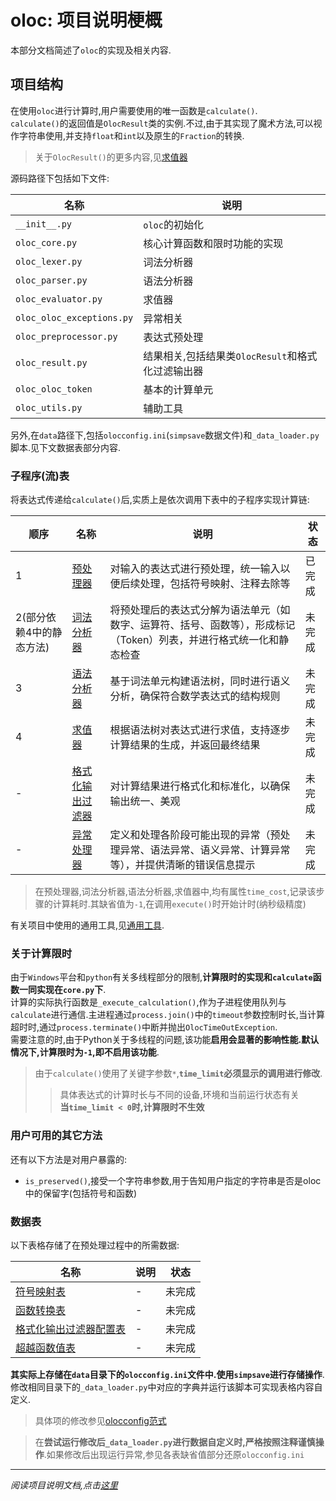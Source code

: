 # oloc: 项目说明梗概  

本部分文档简述了`oloc`的实现及相关内容.  

## 项目结构

在使用`oloc`进行计算时,用户需要使用的唯一函数是`calculate()`.  
`calculate()`的返回值是`OlocResult`类的实例.不过,由于其实现了魔术方法,可以视作字符串使用,并支持`float`和`int`以及原生的`Fraction`的转换.  
> 关于`OlocResult()`的更多内容,见[求值器](子程序/求值器.md)  

源码路径下包括如下文件:  

| 名称                        | 说明                              |  
|---------------------------|---------------------------------|  
| `__init__.py`             | `oloc`的初始化                      |  
| `oloc_core.py`            | 核心计算函数和限时功能的实现                  |  
| `oloc_lexer.py`           | 词法分析器                           |  
| `oloc_parser.py`          | 语法分析器                           |
| `oloc_evaluator.py`       | 求值器                             |  
| `oloc_oloc_exceptions.py` | 异常相关                            |
| `oloc_preprocessor.py`    | 表达式预处理                          |  
| `oloc_result.py`          | 结果相关,包括结果类`OlocResult`和格式化过滤输出器 |  
| `oloc_oloc_token`         | 基本的计算单元                         |
| `oloc_utils.py`           | 辅助工具                            |  

另外,在`data`路径下,包括`olocconfig.ini`(`simpsave`数据文件)和`_data_loader.py`脚本.见下文数据表部分内容.  

### 子程序(流)表  

将表达式传递给`calculate()`后,实质上是依次调用下表中的子程序实现计算链:  

| 顺序             | 名称                            | 说明                                                           | 状态  |
|----------------|-------------------------------|--------------------------------------------------------------|-----|
| 1              | [预处理器](./子程序/预处理器.md)         | 对输入的表达式进行预处理，统一输入以便后续处理，包括符号映射、注释去除等                         | 已完成 |  
| 2(部分依赖4中的静态方法) | [词法分析器](./子程序/词法分析器.md)       | 将预处理后的表达式分解为语法单元（如数字、运算符、括号、函数等），形成标记（Token）列表，并进行格式统一化和静态检查 | 未完成 |  
| 3              | [语法分析器](./子程序/语法分析器.md)       | 基于词法单元构建语法树，同时进行语义分析，确保符合数学表达式的结构规则                          | 未完成 |
| 4              | [求值器](./子程序/求值器.md)           | 根据语法树对表达式进行求值，支持逐步计算结果的生成，并返回最终结果                            | 未完成 |  
| -              | [格式化输出过滤器](./子程序/格式化输出过滤器.md) | 对计算结果进行格式化和标准化，以确保输出统一、美观                                    | 未完成 |  
| -              | [异常处理器](./子程序/异常处理器.md)       | 定义和处理各阶段可能出现的异常（预处理异常、语法异常、语义异常、计算异常等），并提供清晰的错误信息提示          | 未完成 |

> 在预处理器,词法分析器,语法分析器,求值器中,均有属性`time_cost`,记录该步骤的计算耗时.其缺省值为`-1`,在调用`execute()`时开始计时(纳秒级精度)  

有关项目中使用的通用工具,见[通用工具](./子程序/通用工具.md).

### 关于计算限时  

由于`Windows`平台和`python`有关多线程部分的限制,**计算限时的实现和`calculate`函数一同实现在`core.py`下**.  
计算的实际执行函数是`_execute_calculation()`,作为子进程使用队列与`calculate`进行通信.主进程通过`process.join()`中的`timeout`参数控制时长,当计算超时时,通过`process.terminate()`中断并抛出`OlocTimeOutException`.  
需要注意的时,由于Python关于多线程的问题,该功能**启用会显著的影响性能.默认情况下,计算限时为`-1`,即不启用该功能**.    

> 由于`calculate()`使用了关键字参数`*`,**`time_limit`必须显示的调用进行修改**.  
> > 具体表达式的计算时长与不同的设备,环境和当前运行状态有关    
> > **当`time_limit < 0`时,计算限时不生效**

### 用户可用的其它方法  

还有以下方法是对用户暴露的:  

- `is_preserved()`,接受一个字符串参数,用于告知用户指定的字符串是否是oloc中的保留字(包括符号和函数)  

### 数据表  

以下表格存储了在预处理过程中的所需数据:  

| 名称                                 | 说明 | 状态  |
|------------------------------------|----|-----|
| [符号映射表](./数据/符号映射表.md)             | -  | 未完成 |  
| [函数转换表](./数据/函数转换表.md)             | -  | 未完成 |
| [格式化输出过滤器配置表](./数据/格式化输出过滤器配置表.md) | -  | 未完成 |
| [超越函数值表](./数据/超越函数值表.md)           | -  | 未完成 |

**其实际上存储在`data`目录下的`olocconfig.ini`文件中.使用`simpsave`进行存储操作**.  
修改相同目录下的`_data_loader.py`中对应的字典并运行该脚本可实现表格内容自定义.  

> 具体项的修改参见[olocconfig范式](./数据/olocconfig范式.md)　　  

> 在**尝试运行修改后`_data_loader.py`进行数据自定义时,严格按照注释谨慎操作**.如果修改后出现运行异常,参见各表缺省值部分还原`olocconfig.ini`  

---  
*阅读项目说明文档,点击[这里](../../../README_zh.md)*  
